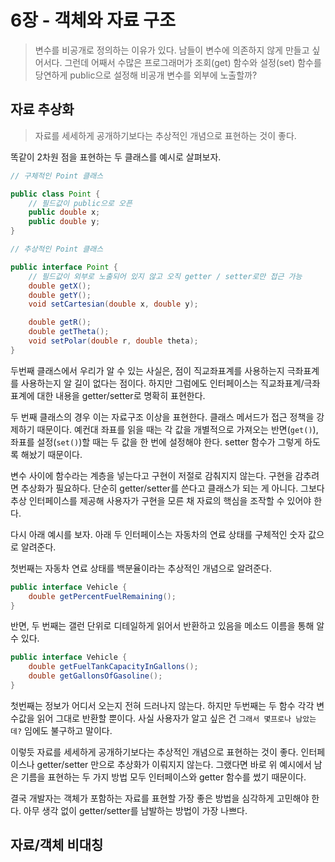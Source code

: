 # 6장 - 객체와 자료 구조

> 변수를 비공개로 정의하는 이유가 있다. 남들이 변수에 의존하지 않게 만들고 싶어서다.
> 그런데 어째서 수많은 프로그래머가 조회(get) 함수와 설정(set) 함수를 당연하게 public으로 설정해
> 비공개 변수를 외부에 노출할까?


## 자료 추상화

> 자료를 세세하게 공개하기보다는 추상적인 개념으로 표현하는 것이 좋다.

똑같이 2차원 점을 표현하는 두 클래스를 예시로 살펴보자.

```java
// 구체적인 Point 클래스

public class Point {
    // 필드값이 public으로 오픈
    public double x;
    public double y;
}
```

```java
// 추상적인 Point 클래스

public interface Point {
    // 필드값이 외부로 노출되어 있지 않고 오직 getter / setter로만 접근 가능
    double getX();
    double getY();
    void setCartesian(double x, double y);

    double getR();
    double getTheta();
    void setPolar(double r, double theta);
}
```

두번째 클래스에서 우리가 알 수 있는 사실은, 점이 직교좌표계를 사용하는지 극좌표계를 사용하는지 알 길이 없다는 점이다.
하지만 그럼에도 인터페이스는 직교좌표계/극좌표계에 대한 내용을 getter/setter로 명확히 표현한다.

두 번째 클래스의 경우 이는 자료구조 이상을 표현한다. 클래스 메서드가 접근 정책을 강제하기 때문이다. 예컨대 좌표를 읽을 때는 각 값을 개별적으로 가져오는 반면(`get()`), 좌표를 설정(`set()`)할 때는 두 값을 한 번에 설정해야 한다. setter 함수가 그렇게 하도록 해놨기 때문이다.

변수 사이에 함수라는 계층을 넣는다고 구현이 저절로 감춰지지 않는다. 구현을 감추려면 추상화가 필요하다. 단순히 getter/setter를 쓴다고 클래스가 되는 게 아니다. 그보다 추상 인터페이스를 제공해 사용자가 구현을 모른 채 자료의 핵심을 조작할 수 있어야 한다.

다시 아래 예시를 보자. 아래 두 인터페이스는 자동차의 연료 상태를 구체적인 숫자 값으로 알려준다. 

첫번째는 자동차 연료 상태를 백분율이라는 추상적인 개념으로 알려준다.

```java
public interface Vehicle {
    double getPercentFuelRemaining();
}
```

반면, 두 번째는 갤런 단위로 디테일하게 읽어서 반환하고 있음을 메소드 이름을 통해 알 수 있다.

```java
public interface Vehicle {
    double getFuelTankCapacityInGallons();
    double getGallonsOfGasoline();
}
```

첫번째는 정보가 어디서 오는지 전혀 드러나지 않는다. 하지만 두번째는 두 함수 각각 변수값을 읽어 그대로 반환할 뿐이다. 사실 사용자가 알고 싶은 건 `그래서 몇프로나 남았는데?` 임에도 불구하고 말이다.

이렇듯 자료를 세세하게 공개하기보다는 추상적인 개념으로 표현하는 것이 좋다. 인터페이스나 getter/setter 만으로 추상화가 이뤄지지 않는다. 그랬다면 바로 위 예시에서 남은 기름을 표현하는 두 가지 방법 모두 인터페이스와 getter 함수를 썼기 때문이다.

결국 개발자는 객체가 포함하는 자료를 표현할 가장 좋은 방법을 심각하게 고민해야 한다. 아무 생각 없이 getter/setter를 남발하는 방법이 가장 나쁘다.

## 자료/객체 비대칭